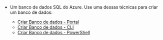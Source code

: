
<!-- sql-database-connect-query-prerequisites-create-db-includes.md -->

- Um banco de dados SQL do Azure. Use uma dessas técnicas para criar um banco de dados:

   - [Criar Banco de dados - Portal](../articles/sql-database/sql-database-get-started-portal.md)
   - [Criar Banco de dados - CLI](../articles/sql-database/sql-database-get-started-cli.md)
   - [Criar Banco de dados - PowerShell](../articles/sql-database/sql-database-get-started-powershell.md)
